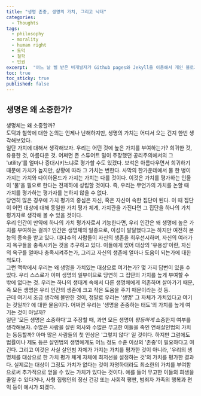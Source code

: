 ```yaml
---
title: "생명 존중, 생명의 가치, 그리고 낙태"
categories:
  - Thoughts
tags:
  - philosophy
  - morality
  - human right
  - 도덕
  - 철학
  - 인권
excerpt:  "어느 날 삘 받은 비개발자가 Github pages와 Jekyll을 이용해서 개인 블로그와 웹사이트를 만들게 되기까지의 과정이다. This post shows a method to build a personal website or blog using Jekyll hosted by Github pages"
toc: true
toc_sticky: true
published: false
---
```


## 생명은 왜 소중한가?

생명체는 왜 소중할까?  
도덕과 철학에 대한 논의는 언제나 난해하지만, 생명의 가치는 어디서 오는 건지 한번 생각해보았다.  
일단 가치에 대해서 생각해보자. 우리는 어떤 것에 높은 가치를 부여하는가? 희귀한 것, 유용한 것, 아름다운 것. 어쩌면 존 스튜어트 밀이 주장했던 공리주의에서의 그 'utility'를 얼마나 증대시키느냐로 평가할 수도 있겠다. 보석은 아름다우면서 희귀하기 때문에 가치가 높지만, 상황에 따라 그 가치는 변한다. 사막의 한가운데에서 물 한 병이 가지는 가치와 다이아몬드가 가지는 가치는 다를 것이다. 이것은 가치를 평가하는 인물이 '물'을 필요로 한다는 전제하에 성립할 것이다. 즉, 우리는 무언가의 가치를 논할 때 가치를 평가하는 평가자를 논하지 않을 수 없다.  
당연히 많은 경우에 가치 평가의 중심은 자신, 혹은 자신이 속한 집단이 된다. 이 때 집단이 어떤 대상에 대해 동일한 가치 평가 체계, 가치관을 가진다면 그 집단을 하나의 가치 평가자로 생각해 볼 수 있을 것이다.  
우리 인간이 만약에 하나의 가치 평가자로서 기능한다면, 우리 인간은 왜 생명에 높은 가치를 부여하는 걸까? 인간은 생명체의 일종으로, 이성이 발달했다고는 하지만 여전히 본능의 종속을 받고 있다. 대다수의 사람들이 자신의 생존을 최우선시하며, 자신의 여러가지 욕구들을 충족시키는 것을 추구하고 있다. 이들에게 있어 대상의 '유용성'이란, 자신의 욕구를 얼마나 충족시켜주는가, 그리고 자신의 생존에 얼마나 도움이 되는가에 대한 척도다.  
그런 맥락에서 우리는 왜 생명을 가치있는 대상으로 여기는가? 몇 가지 답변이 있을 수 있다. 우리 스스로가 이미 생명의 일부이므로 당연히 그 집단의 가치를 높게 부여할 수 밖에 없다는 것. 우리는 하나의 생태계 속에서 다른 생명체에게 의존하며 살아가기 때문, 즉 모든 생명은 우리 인간의 생존에 크고 작은 도움을 주기 때문이라는 것 등.  
근데 여기서 조금 생각해 볼만한 것이, 정말로 우리는 '생명' 그 자체가 가치있다고 여기는 것일까? 에 대한 물음이다. 어쩌면 우리는 '생명을 존중하는 태도'의 가치를 높게 여기는 것이 아닐까?  
일단 '모든 생명은 소중하다'고 주장할 때, 과연 모든 생명이 *평등하게* 소중한지 여부를 생각해보자. 수많은 사람을 살린 의사와 수많은 무고한 이들을 죽인 연쇄살인범의 가치는 동등할까? 아마 많은 사람들의 첫 인상은 '그렇지 않다' 일 것이다. 하지만 그럼에도 법률이나 제도 등은 살인범의 생명에게도 어느 정도 수준 이상의 '존중'이 필요하다고 여긴다. 그리고 이것은 사실 살인범 자체가 가지는 가치를 평가한 것이 아니라, '우리의 생명체를 대상으로 한 가치 평가 체계 자체에 최저선을 설정하는 것'의 가치를 평가한 결과다. 실제로는 대상이 그정도 가치가 없다는 것이 자명하더라도 최소한의 가치를 부여함으로써 추가적으로 얻을 수 있는 가치가 있다는 것이다. 예를 들어 무고한 이들의 희생을 줄일 수 있다거나, 사형 집행인의 정신 건강 또는 사회적 평판, 범죄자 가족의 행복과 편익 등이 예시가 되겠다.